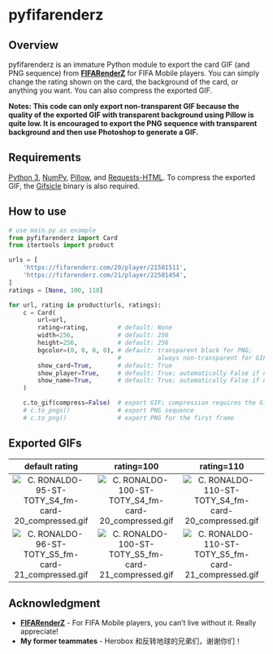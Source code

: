# pyfifarenderz

## Overview

pyfifarenderz is an immature Python module to export the card GIF (and PNG sequence) from [**FIFARenderZ**](https://fifarenderz.com) for FIFA Mobile players. You can simply change the rating shown on the card, the background of the card, or anything you want. You can also compress the exported GIF.

**Notes: This code can only export non-transparent GIF because the quality of the exported GIF with transparent background using Pillow is quite low. It is encouraged to export the PNG sequence with transparent background and then use Photoshop to generate a GIF.**


## Requirements

[Python 3](https://www.python.org), [NumPy](https://numpy.org), [Pillow](https://github.com/python-pillow/Pillow), and [Requests-HTML](https://github.com/psf/requests-html). To compress the exported GIF, the [Gifsicle](http://www.lcdf.org/gifsicle) binary is also required.


## How to use

```python
# use main.py as example
from pyfifarenderz import Card
from itertools import product

urls = [
    'https://fifarenderz.com/20/player/21501511',
    'https://fifarenderz.com/21/player/22501454',
]
ratings = [None, 100, 110]

for url, rating in product(urls, ratings):
    c = Card(
        url=url,
        rating=rating,        # default: None
        width=256,            # default: 256
        height=256,           # default: 256
        bgcolor=(0, 0, 0, 0), # default: transparent black for PNG;
                              #          always non-transparent for GIF
        show_card=True,       # default: True
        show_player=True,     # default: True; automatically False if necessary
        show_name=True,       # default: True; automatically False if necessary
    )

    c.to_gif(compress=False)  # export GIF; compression requires the Gifsicle binary
    # c.to_pngs()             # export PNG sequence
    # c.to_png()              # export PNG for the first frame
```


## Exported GIFs
|default rating|rating=100|rating=110|
|:--:|:--:|:--:|
|![C. RONALDO-95-ST-TOTY_S4_fm-card-20_compressed.gif](https://i.loli.net/2021/01/26/6Heyn3bSuD9wKvJ.gif)|![C. RONALDO-100-ST-TOTY_S4_fm-card-20_compressed.gif](https://i.loli.net/2021/01/26/IbLK1HDqX2JxFCO.gif)|![C. RONALDO-110-ST-TOTY_S4_fm-card-20_compressed.gif](https://i.loli.net/2021/01/26/SAMCGX8ItK57xDm.gif)|
|![C. RONALDO-96-ST-TOTY_S5_fm-card-21_compressed.gif](https://i.loli.net/2021/01/26/Givl81IzJTPFsDC.gif)|![C. RONALDO-100-ST-TOTY_S5_fm-card-21_compressed.gif](https://i.loli.net/2021/01/26/iAfPGuHm5MlsEyK.gif)|![C. RONALDO-110-ST-TOTY_S5_fm-card-21_compressed.gif](https://i.loli.net/2021/01/26/cDopI3awOY1JR5r.gif)|


## Acknowledgment

- [**FIFARenderZ**](https://fifarenderz.com) - For FIFA Mobile players, you can’t live without it. Really appreciate!
- **My former teammates** - Herobox 和反转地球的兄弟们，谢谢你们！

